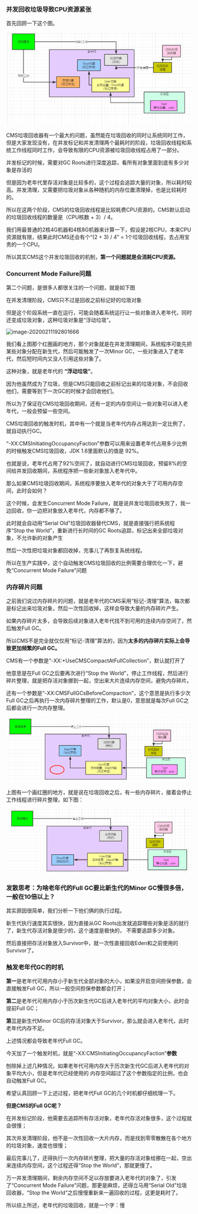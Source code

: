 ### 并发回收垃圾导致CPU资源紧张

首先回顾一下这个图。

![image-20200211183043779](image/image-20200211183043779.jpg)

CMS垃圾回收器有一个最大的问题，虽然能在垃圾回收的同时让系统同时工作，但是大家发现没有，在并发标记和并发清理两个最耗时的阶段，垃圾回收线程和系统工作线程同时工作，会导致有限的CPU资源被垃圾回收线程占用了一部分。 

并发标记的时候，需要对GC Roots进行深度追踪，看所有对象里面到底有多少对象是存活的

但是因为老年代里存活对象是比较多的，这个过程会追踪大量的对象，所以耗时较高。并发清理，又需要把垃圾对象从各种随机的内存位置清理掉，也是比较耗时的。

所以在这两个阶段，CMS的垃圾回收线程是比较耗费CPU资源的。CMS默认启动的垃圾回收线程的数量是（CPU核数 + 3）/ 4。

我们用最普通的2核4G机器和4核8G机器来计算一下，假设是2核CPU，本来CPU资源就有限，结果此时CMS还会有个“(2 + 3) / 4” = 1个垃圾回收线程，去占用宝贵的一个CPU。

所以其实CMS这个并发垃圾回收的机制，**第一个问题就是会消耗CPU资源。**

### Concurrent Mode Failure问题

第二个问题，是很多人都很关注的一个问题，就是如下图

在并发清理阶段，CMS只不过是回收之前标记好的垃圾对象

但是这个阶段系统一直在运行，可能会随着系统运行让一些对象进入老年代，同时还变成垃圾对象，这种垃圾对象是“浮动垃圾”。

![image-20200211192801666](E:\SoftProject\learn-docs\jvm\image\image-20200211192648785.jpg)

我们看上图那个红圈画的地方，那个对象就是在并发清理期间，系统程序可能先把某些对象分配在新生代，然后可能触发了一次Minor GC，一些对象进入了老年代，然后短时间内又没人引用这些对象了。

这种对象，就是老年代的 **“浮动垃圾”**。

因为他虽然成为了垃圾，但是CMS只能回收之前标记出来的垃圾对象，不会回收他们，需要等到下一次GC的时候才会回收他们。

所以为了保证在CMS垃圾回收期间，还有一定的内存空间让一些对象可以进入老年代，一般会预留一些空间。

CMS垃圾回收的触发时机，其中有一个就是当老年代内存占用达到一定比例了，就自动执行GC。

“-XX:CMSInitiatingOccupancyFaction”参数可以用来设置老年代占用多少比例的时候触发CMS垃圾回收，JDK 1.6里面默认的值是 92%。

也就是说，老年代占用了92%空间了，就自动进行CMS垃圾回收，预留8%的空间给并发回收期间，系统程序把一些新对象放入老年代中。

那么如果CMS垃圾回收期间，系统程序要放入老年代的对象大于了可用内存空间，此时会如何？

这个时候，会发生Concurrent Mode Failure，就是说并发垃圾回收失败了，我一边回收，你一边把对象放入老年代，内存都不够了。

此时就会自动用“Serial Old”垃圾回收器替代CMS，就是直接强行把系统程序“Stop the World”，重新进行长时间的GC Roots追踪，标记出来全部垃圾对象，不允许新的对象产生

然后一次性把垃圾对象都回收掉，完事儿了再恢复系统线程。

所以在生产实践中，这个自动触发CMS垃圾回收的比例需要合理优化一下，避免“Concurrent Mode Failure”问题

### 内存碎片问题

之前我们说过内存碎片的问题，就是老年代的CMS采用“标记-清理”算法，每次都是标记出来垃圾对象，然后一次性回收掉，这样会导致大量的内存碎片产生。

如果内存碎片太多，会导致后续对象进入老年代找不到可用的连续内存空间了，然后触发Full GC。

所以CMS不是完全就仅仅用“标记-清理”算法的，因为**太多的内存碎片实际上会导致更加频繁的Full GC。**

CMS有一个参数是“-XX:+UseCMSCompactAtFullCollection”，默认就打开了

他意思是在Full GC之后要再次进行“Stop the World”，停止工作线程，然后进行碎片整理，就是把存活对象挪到一起，空出来大片连续内存空间，避免内存碎片。

还有一个参数是“-XX:CMSFullGCsBeforeCompaction”，这个意思是执行多少次Full GC之后再执行一次内存碎片整理的工作，默认是0，意思就是每次Full GC之后都会进行一次内存整理。

![image-20200211194151975](image/image-20200211194151975.jpg)

上图有一个画红圈的地方，就是说在垃圾回收之后，有一些内存碎片，接着会停止工作线程进行碎片整理，如下图：

![image-20200211194235433](image/image-20200211194235433.jpg)

### 发散思考：为啥老年代的Full GC要比新生代的Minor GC慢很多倍，一般在10倍以上？

其实原因很简单，我们分析一下他们俩的执行过程。

新生代执行速度其实很快，因为直接从GC Roots出发就追踪哪些对象是活的就行了，新生代存活对象是很少的，这个速度是极快的， 不需要追踪多少对象。

然后直接把存活对象放入Survivor中，就一次性直接回收Eden和之前使用的Survivor了。

### 触发老年代GC的时机

**第一**是老年代可用内存小于新生代全部对象的大小，如果没开启空间担保参数，会直接触发Full GC，所以一般空间担保参数都会打开；

**第二**是老年代可用内存小于历次新生代GC后进入老年代的平均对象大小，此时会提前Full GC；

**第三**是新生代Minor GC后的存活对象大于Survivor，那么就会进入老年代，此时老年代内存不足。

上述情况都会导致老年代Full GC。

今天加了一个触发时机，就是“-XX:CMSInitiatingOccupancyFaction”**参数**

刨除掉上述几种情况，如果老年代可用内存大于历次新生代GC后进入老年代的对象平均大小，但是老年代已经使用的 内存空间超过了这个参数指定的比例，也会自动触发Full GC。

希望认真回顾一下上述过程，把老年代Full GC的几个时机都仔细梳理一下。

**但是CMS的Full GC呢？**

在并发标记阶段，他需要去追踪所有存活对象，老年代存活对象很多，这个过程就会很慢；

其次并发清理阶段，他不是一次性回收一大片内存，而是找到零零散散在各个地方的垃圾对象，速度也很慢；

最后完事儿了，还得执行一次内存碎片整理，把大量的存活对象给挪在一起，空出来连续内存空间，这个过程还得“Stop the World”，那就更慢了。

万一并发清理期间，剩余内存空间不足以存放要进入老年代的对象了，引发了“Concurrent Mode Failure”问题，那更是麻烦，还得立马用“Serial Old”垃圾回收器，“Stop the World”之后慢慢重新来一遍回收的过程，这更是耗时了。

所以综上所述，老年代的垃圾回收，就是一个字：慢